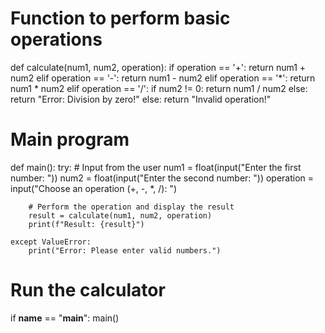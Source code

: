 # Function to perform basic operations
def calculate(num1, num2, operation):
    if operation == '+':
        return num1 + num2
    elif operation == '-':
        return num1 - num2
    elif operation == '*':
        return num1 * num2
    elif operation == '/':
        if num2 != 0:
            return num1 / num2
        else:
            return "Error: Division by zero!"
    else:
        return "Invalid operation!"

# Main program
def main():
    try:
        # Input from the user
        num1 = float(input("Enter the first number: "))
        num2 = float(input("Enter the second number: "))
        operation = input("Choose an operation (+, -, *, /): ")

        # Perform the operation and display the result
        result = calculate(num1, num2, operation)
        print(f"Result: {result}")

    except ValueError:
        print("Error: Please enter valid numbers.")

# Run the calculator
if __name__ == "__main__":
    main()

<!---
Diksha200512/Diksha200512 is a ✨ special ✨ repository because its `README.md` (this file) appears on your GitHub profile.
You can click the Preview link to take a look at your changes.
--->

